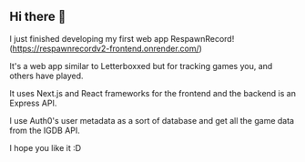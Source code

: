 ## Hi there 👋

I just finished developing my first web app RespawnRecord! (https://respawnrecordv2-frontend.onrender.com/)

It's a web app similar to Letterboxxed but for tracking games you, and others have played.

It uses Next.js and React frameworks for the frontend and the backend is an Express API.

I use Auth0's user metadata as a sort of database and get all the game data from the IGDB API.

I hope you like it :D
